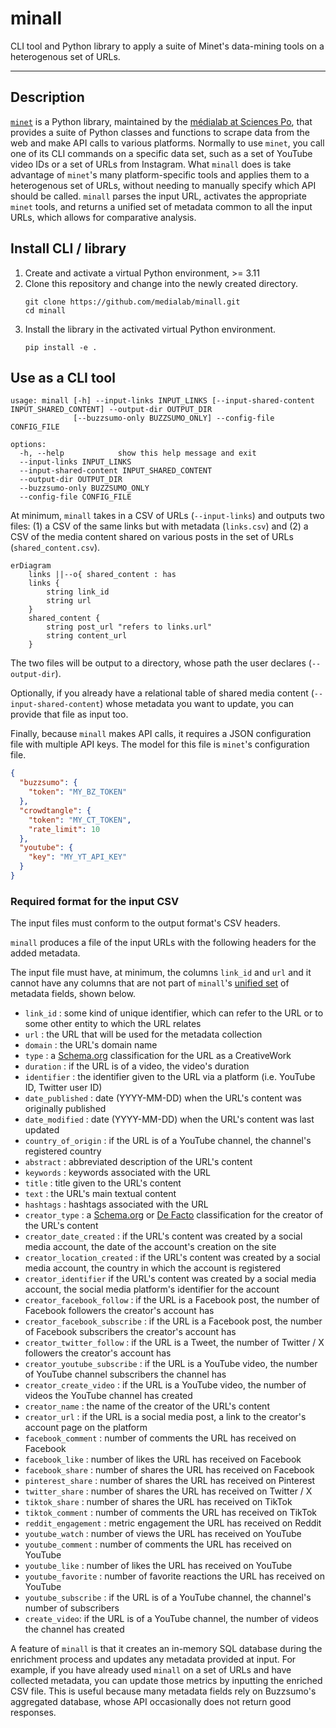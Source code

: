 # minall

CLI tool and Python library to apply a suite of Minet's data-mining tools on a heterogenous set of URLs.

---

## Description

[`minet`](https://github.com/medialab/minet) is a Python library, maintained by the [médialab at Sciences Po](https://github.com/medialab/), that provides a suite of Python classes and functions to scrape data from the web and make API calls to various platforms. Normally to use `minet`, you call one of its CLI commands on a specific data set, such as a set of YouTube video IDs or a set of URLs from Instagram. What `minall` does is take advantage of `minet`'s many platform-specific tools and applies them to a heterogenous set of URLs, without needing to manually specify which API should be called. `minall` parses the input URL, activates the appropriate `minet` tools, and returns a unified set of metadata common to all the input URLs, which allows for comparative analysis.

## Install CLI / library

1. Create and activate a virtual Python environment, >= 3.11
2. Clone this repository and change into the newly created directory.
   ```shell
   git clone https://github.com/medialab/minall.git
   cd minall
   ```
3. Install the library in the activated virtual Python environment.
   ```shell
   pip install -e .
   ```

## Use as a CLI tool

```shell
usage: minall [-h] --input-links INPUT_LINKS [--input-shared-content INPUT_SHARED_CONTENT] --output-dir OUTPUT_DIR
              [--buzzsumo-only BUZZSUMO_ONLY] --config-file CONFIG_FILE

options:
  -h, --help            show this help message and exit
  --input-links INPUT_LINKS
  --input-shared-content INPUT_SHARED_CONTENT
  --output-dir OUTPUT_DIR
  --buzzsumo-only BUZZSUMO_ONLY
  --config-file CONFIG_FILE
```

At minimum, `minall` takes in a CSV of URLs (`--input-links`) and outputs two files: (1) a CSV of the same links but with metadata (`links.csv`) and (2) a CSV of the media content shared on various posts in the set of URLs (`shared_content.csv`).

```mermaid
erDiagram
    links ||--o{ shared_content : has
    links {
        string link_id
        string url
    }
    shared_content {
        string post_url "refers to links.url"
        string content_url
    }
```

The two files will be output to a directory, whose path the user declares (`--output-dir`).

Optionally, if you already have a relational table of shared media content (`--input-shared-content`) whose metadata you want to update, you can provide that file as input too.

Finally, because `minall` makes API calls, it requires a JSON configuration file with multiple API keys. The model for this file is `minet`'s configuration file.

```json
{
  "buzzsumo": {
    "token": "MY_BZ_TOKEN"
  },
  "crowdtangle": {
    "token": "MY_CT_TOKEN",
    "rate_limit": 10
  },
  "youtube": {
    "key": "MY_YT_API_KEY"
  }
}
```

### Required format for the input CSV

The input files must conform to the output format's CSV headers.

`minall` produces a file of the input URLs with the following headers for the added metadata.

The input file must have, at minimum, the columns `link_id` and `url` and it cannot have any columns that are not part of `minall`'s [unified set](<(https://github.com/medialab/minall/blob/main/minall/links/constants.py)>) of metadata fields, shown below.

- `link_id` : some kind of unique identifier, which can refer to the URL or to some other entity to which the URL relates
- `url` : the URL that will be used for the metadata collection
- `domain` : the URL's domain name
- `type` : a [Schema.org](https://schema.org/CreativeWork) classification for the URL as a CreativeWork
- `duration` : if the URL is of a video, the video's duration
- `identifier` : the identifier given to the URL via a platform (i.e. YouTube ID, Twitter user ID)
- `date_published` : date (YYYY-MM-DD) when the URL's content was originally published
- `date_modified` : date (YYYY-MM-DD) when the URL's content was last updated
- `country_of_origin` : if the URL is of a YouTube channel, the channel's registered country
- `abstract` : abbreviated description of the URL's content
- `keywords` : keywords associated with the URL
- `title` : title given to the URL's content
- `text` : the URL's main textual content
- `hashtags` : hashtags associated with the URL
- `creator_type` : a [Schema.org](https://schema.org/creator) or [De Facto](https://github.com/AFP-Medialab/defacto-rss/blob/main/Defactor_rss.adoc) classification for the creator of the URL's content
- `creator_date_created` : if the URL's content was created by a social media account, the date of the account's creation on the site
- `creator_location_created` : if the URL's content was created by a social media account, the country in which the account is registered
- `creator_identifier` if the URL's content was created by a social media account, the social media platform's identifier for the account
- `creator_facebook_follow` : if the URL is a Facebook post, the number of Facebook followers the creator's account has
- `creator_facebook_subscribe` : if the URL is a Facebook post, the number of Facebook subscribers the creator's account has
- `creator_twitter_follow` : if the URL is a Tweet, the number of Twitter / X followers the creator's account has
- `creator_youtube_subscribe` : if the URL is a YouTube video, the number of YouTube channel subscribers the channel has
- `creator_create_video` : if the URL is a YouTube video, the number of videos the YouTube channel has created
- `creator_name` : the name of the creator of the URL's content
- `creator_url` : if the URL is a social media post, a link to the creator's account page on the platform
- `facebook_comment` : number of comments the URL has received on Facebook
- `facebook_like` : number of likes the URL has received on Facebook
- `facebook_share` : number of shares the URL has received on Facebook
- `pinterest_share` : number of shares the URL has received on Pinterest
- `twitter_share` : number of shares the URL has received on Twitter / X
- `tiktok_share` : number of shares the URL has received on TikTok
- `tiktok_comment` : number of comments the URL has received on TikTok
- `reddit_engagement` : metric engagement the URL has received on Reddit
- `youtube_watch` : number of views the URL has received on YouTube
- `youtube_comment` : number of comments the URL has received on YouTube
- `youtube_like` : number of likes the URL has received on YouTube
- `youtube_favorite` : number of favorite reactions the URL has received on YouTube
- `youtube_subscribe` : if the URL is of a YouTube channel, the channel's number of subscribers
- `create_video`: if the URL is of a YouTube channel, the number of videos the channel has created

A feature of `minall` is that it creates an in-memory SQL database during the enrichment process and updates any metadata provided at input. For example, if you have already used `minall` on a set of URLs and have collected metadata, you can update those metrics by inputting the enriched CSV file. This is useful because many metadata fields rely on Buzzsumo's aggregated database, whose API occasionally does not return good responses.

